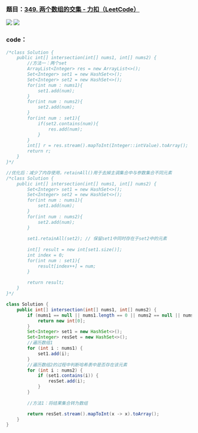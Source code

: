 ### 题目：[349. 两个数组的交集 - 力扣（LeetCode）](https://leetcode.cn/problems/intersection-of-two-arrays/description/)

![](https://younglion.oss-cn-beijing.aliyuncs.com/%E5%B1%8F%E5%B9%95%E6%88%AA%E5%9B%BE%202024-05-11%20180929.png)
![](https://younglion.oss-cn-beijing.aliyuncs.com/%E5%B1%8F%E5%B9%95%E6%88%AA%E5%9B%BE%202024-05-11%20180925.png)

### code：

```java
/*class Solution {
    public int[] intersection(int[] nums1, int[] nums2) {
        //方法一：两个set
        ArrayList<Integer> res = new ArrayList<>();
        Set<Integer> set1 = new HashSet<>();
        Set<Integer> set2 = new HashSet<>();
        for(int num : nums1){
            set1.add(num);
        }
        for(int num : nums2){
            set2.add(num);
        }
        for(int num : set1){
            if(set2.contains(num)){
                res.add(num);
            }
        }
        int[] r = res.stream().mapToInt(Integer::intValue).toArray();
        return r;
    }
}*/

//优化后：减少了内存使用，retainAll()用于去掉主调集合中与参数集合不同元素
/*class Solution {
    public int[] intersection(int[] nums1, int[] nums2) {
        Set<Integer> set1 = new HashSet<>();
        Set<Integer> set2 = new HashSet<>();
        for(int num : nums1){
            set1.add(num);
        }
        for(int num : nums2){
            set2.add(num);
        }
        
        set1.retainAll(set2); // 保留set1中同时存在于set2中的元素
        
        int[] result = new int[set1.size()];
        int index = 0;
        for(int num : set1){
            result[index++] = num;
        }
        
        return result;
    }
}*/

class Solution {
    public int[] intersection(int[] nums1, int[] nums2) {
        if (nums1 == null || nums1.length == 0 || nums2 == null || nums2.length == 0){
            return new int[0];
        }
        Set<Integer> set1 = new HashSet<>();
        Set<Integer> resSet = new HashSet<>();
        //遍历数组1
        for (int i : nums1) {
            set1.add(i);
        }
        //遍历数组2的过程中判断哈希表中是否存在该元素
        for (int i : nums2) {
            if (set1.contains(i)) {
                resSet.add(i);
            }
        }
      
        //方法1：将结果集合转为数组

        return resSet.stream().mapToInt(x -> x).toArray();
    }
}

```